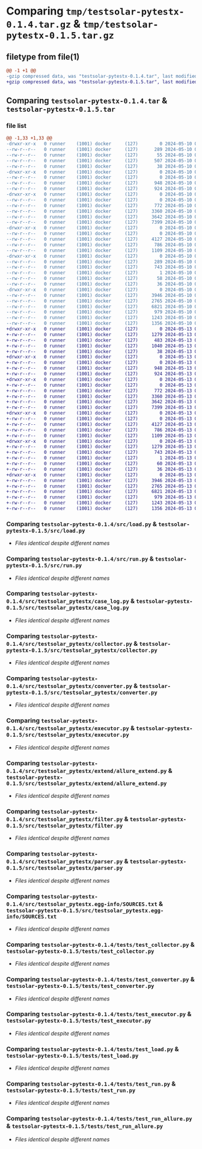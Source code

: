 # Comparing `tmp/testsolar-pytestx-0.1.4.tar.gz` & `tmp/testsolar-pytestx-0.1.5.tar.gz`

## filetype from file(1)

```diff
@@ -1 +1 @@
-gzip compressed data, was "testsolar-pytestx-0.1.4.tar", last modified: Fri May 10 02:06:31 2024, max compression
+gzip compressed data, was "testsolar-pytestx-0.1.5.tar", last modified: Mon May 13 09:24:11 2024, max compression
```

## Comparing `testsolar-pytestx-0.1.4.tar` & `testsolar-pytestx-0.1.5.tar`

### file list

```diff
@@ -1,33 +1,33 @@
-drwxr-xr-x   0 runner    (1001) docker     (127)        0 2024-05-10 02:06:31.768115 testsolar-pytestx-0.1.4/
--rw-r--r--   0 runner    (1001) docker     (127)      289 2024-05-10 02:06:31.768115 testsolar-pytestx-0.1.4/PKG-INFO
--rw-r--r--   0 runner    (1001) docker     (127)       55 2024-05-10 02:06:12.000000 testsolar-pytestx-0.1.4/README.md
--rw-r--r--   0 runner    (1001) docker     (127)      507 2024-05-10 02:06:12.000000 testsolar-pytestx-0.1.4/pyproject.toml
--rw-r--r--   0 runner    (1001) docker     (127)       38 2024-05-10 02:06:31.768115 testsolar-pytestx-0.1.4/setup.cfg
-drwxr-xr-x   0 runner    (1001) docker     (127)        0 2024-05-10 02:06:31.764115 testsolar-pytestx-0.1.4/src/
--rw-r--r--   0 runner    (1001) docker     (127)        0 2024-05-10 02:06:12.000000 testsolar-pytestx-0.1.4/src/__init__.py
--rw-r--r--   0 runner    (1001) docker     (127)      948 2024-05-10 02:06:12.000000 testsolar-pytestx-0.1.4/src/load.py
--rw-r--r--   0 runner    (1001) docker     (127)      924 2024-05-10 02:06:12.000000 testsolar-pytestx-0.1.4/src/run.py
-drwxr-xr-x   0 runner    (1001) docker     (127)        0 2024-05-10 02:06:31.764115 testsolar-pytestx-0.1.4/src/testsolar_pytestx/
--rw-r--r--   0 runner    (1001) docker     (127)        0 2024-05-10 02:06:12.000000 testsolar-pytestx-0.1.4/src/testsolar_pytestx/__init__.py
--rw-r--r--   0 runner    (1001) docker     (127)      772 2024-05-10 02:06:12.000000 testsolar-pytestx-0.1.4/src/testsolar_pytestx/case_log.py
--rw-r--r--   0 runner    (1001) docker     (127)     3360 2024-05-10 02:06:12.000000 testsolar-pytestx-0.1.4/src/testsolar_pytestx/collector.py
--rw-r--r--   0 runner    (1001) docker     (127)     3642 2024-05-10 02:06:12.000000 testsolar-pytestx-0.1.4/src/testsolar_pytestx/converter.py
--rw-r--r--   0 runner    (1001) docker     (127)     7399 2024-05-10 02:06:12.000000 testsolar-pytestx-0.1.4/src/testsolar_pytestx/executor.py
-drwxr-xr-x   0 runner    (1001) docker     (127)        0 2024-05-10 02:06:31.764115 testsolar-pytestx-0.1.4/src/testsolar_pytestx/extend/
--rw-r--r--   0 runner    (1001) docker     (127)        0 2024-05-10 02:06:12.000000 testsolar-pytestx-0.1.4/src/testsolar_pytestx/extend/__init__.py
--rw-r--r--   0 runner    (1001) docker     (127)     4127 2024-05-10 02:06:12.000000 testsolar-pytestx-0.1.4/src/testsolar_pytestx/extend/allure_extend.py
--rw-r--r--   0 runner    (1001) docker     (127)      786 2024-05-10 02:06:12.000000 testsolar-pytestx-0.1.4/src/testsolar_pytestx/filter.py
--rw-r--r--   0 runner    (1001) docker     (127)     1109 2024-05-10 02:06:12.000000 testsolar-pytestx-0.1.4/src/testsolar_pytestx/parser.py
-drwxr-xr-x   0 runner    (1001) docker     (127)        0 2024-05-10 02:06:31.764115 testsolar-pytestx-0.1.4/src/testsolar_pytestx.egg-info/
--rw-r--r--   0 runner    (1001) docker     (127)      289 2024-05-10 02:06:31.000000 testsolar-pytestx-0.1.4/src/testsolar_pytestx.egg-info/PKG-INFO
--rw-r--r--   0 runner    (1001) docker     (127)      743 2024-05-10 02:06:31.000000 testsolar-pytestx-0.1.4/src/testsolar_pytestx.egg-info/SOURCES.txt
--rw-r--r--   0 runner    (1001) docker     (127)        1 2024-05-10 02:06:31.000000 testsolar-pytestx-0.1.4/src/testsolar_pytestx.egg-info/dependency_links.txt
--rw-r--r--   0 runner    (1001) docker     (127)       58 2024-05-10 02:06:31.000000 testsolar-pytestx-0.1.4/src/testsolar_pytestx.egg-info/requires.txt
--rw-r--r--   0 runner    (1001) docker     (127)       36 2024-05-10 02:06:31.000000 testsolar-pytestx-0.1.4/src/testsolar_pytestx.egg-info/top_level.txt
-drwxr-xr-x   0 runner    (1001) docker     (127)        0 2024-05-10 02:06:31.768115 testsolar-pytestx-0.1.4/tests/
--rw-r--r--   0 runner    (1001) docker     (127)     3946 2024-05-10 02:06:12.000000 testsolar-pytestx-0.1.4/tests/test_collector.py
--rw-r--r--   0 runner    (1001) docker     (127)     2765 2024-05-10 02:06:12.000000 testsolar-pytestx-0.1.4/tests/test_converter.py
--rw-r--r--   0 runner    (1001) docker     (127)     6821 2024-05-10 02:06:12.000000 testsolar-pytestx-0.1.4/tests/test_executor.py
--rw-r--r--   0 runner    (1001) docker     (127)      979 2024-05-10 02:06:12.000000 testsolar-pytestx-0.1.4/tests/test_load.py
--rw-r--r--   0 runner    (1001) docker     (127)     1243 2024-05-10 02:06:12.000000 testsolar-pytestx-0.1.4/tests/test_run.py
--rw-r--r--   0 runner    (1001) docker     (127)     1356 2024-05-10 02:06:12.000000 testsolar-pytestx-0.1.4/tests/test_run_allure.py
+drwxr-xr-x   0 runner    (1001) docker     (127)        0 2024-05-13 09:24:11.787692 testsolar-pytestx-0.1.5/
+-rw-r--r--   0 runner    (1001) docker     (127)     1279 2024-05-13 09:24:11.787692 testsolar-pytestx-0.1.5/PKG-INFO
+-rw-r--r--   0 runner    (1001) docker     (127)      483 2024-05-13 09:23:47.000000 testsolar-pytestx-0.1.5/README.md
+-rw-r--r--   0 runner    (1001) docker     (127)     1040 2024-05-13 09:23:47.000000 testsolar-pytestx-0.1.5/pyproject.toml
+-rw-r--r--   0 runner    (1001) docker     (127)       38 2024-05-13 09:24:11.787692 testsolar-pytestx-0.1.5/setup.cfg
+drwxr-xr-x   0 runner    (1001) docker     (127)        0 2024-05-13 09:24:11.783692 testsolar-pytestx-0.1.5/src/
+-rw-r--r--   0 runner    (1001) docker     (127)        0 2024-05-13 09:23:47.000000 testsolar-pytestx-0.1.5/src/__init__.py
+-rw-r--r--   0 runner    (1001) docker     (127)      948 2024-05-13 09:23:47.000000 testsolar-pytestx-0.1.5/src/load.py
+-rw-r--r--   0 runner    (1001) docker     (127)      924 2024-05-13 09:23:47.000000 testsolar-pytestx-0.1.5/src/run.py
+drwxr-xr-x   0 runner    (1001) docker     (127)        0 2024-05-13 09:24:11.787692 testsolar-pytestx-0.1.5/src/testsolar_pytestx/
+-rw-r--r--   0 runner    (1001) docker     (127)        0 2024-05-13 09:23:47.000000 testsolar-pytestx-0.1.5/src/testsolar_pytestx/__init__.py
+-rw-r--r--   0 runner    (1001) docker     (127)      772 2024-05-13 09:23:47.000000 testsolar-pytestx-0.1.5/src/testsolar_pytestx/case_log.py
+-rw-r--r--   0 runner    (1001) docker     (127)     3360 2024-05-13 09:23:47.000000 testsolar-pytestx-0.1.5/src/testsolar_pytestx/collector.py
+-rw-r--r--   0 runner    (1001) docker     (127)     3642 2024-05-13 09:23:47.000000 testsolar-pytestx-0.1.5/src/testsolar_pytestx/converter.py
+-rw-r--r--   0 runner    (1001) docker     (127)     7399 2024-05-13 09:23:47.000000 testsolar-pytestx-0.1.5/src/testsolar_pytestx/executor.py
+drwxr-xr-x   0 runner    (1001) docker     (127)        0 2024-05-13 09:24:11.787692 testsolar-pytestx-0.1.5/src/testsolar_pytestx/extend/
+-rw-r--r--   0 runner    (1001) docker     (127)        0 2024-05-13 09:23:47.000000 testsolar-pytestx-0.1.5/src/testsolar_pytestx/extend/__init__.py
+-rw-r--r--   0 runner    (1001) docker     (127)     4127 2024-05-13 09:23:47.000000 testsolar-pytestx-0.1.5/src/testsolar_pytestx/extend/allure_extend.py
+-rw-r--r--   0 runner    (1001) docker     (127)      786 2024-05-13 09:23:47.000000 testsolar-pytestx-0.1.5/src/testsolar_pytestx/filter.py
+-rw-r--r--   0 runner    (1001) docker     (127)     1109 2024-05-13 09:23:47.000000 testsolar-pytestx-0.1.5/src/testsolar_pytestx/parser.py
+drwxr-xr-x   0 runner    (1001) docker     (127)        0 2024-05-13 09:24:11.787692 testsolar-pytestx-0.1.5/src/testsolar_pytestx.egg-info/
+-rw-r--r--   0 runner    (1001) docker     (127)     1279 2024-05-13 09:24:11.000000 testsolar-pytestx-0.1.5/src/testsolar_pytestx.egg-info/PKG-INFO
+-rw-r--r--   0 runner    (1001) docker     (127)      743 2024-05-13 09:24:11.000000 testsolar-pytestx-0.1.5/src/testsolar_pytestx.egg-info/SOURCES.txt
+-rw-r--r--   0 runner    (1001) docker     (127)        1 2024-05-13 09:24:11.000000 testsolar-pytestx-0.1.5/src/testsolar_pytestx.egg-info/dependency_links.txt
+-rw-r--r--   0 runner    (1001) docker     (127)       60 2024-05-13 09:24:11.000000 testsolar-pytestx-0.1.5/src/testsolar_pytestx.egg-info/requires.txt
+-rw-r--r--   0 runner    (1001) docker     (127)       36 2024-05-13 09:24:11.000000 testsolar-pytestx-0.1.5/src/testsolar_pytestx.egg-info/top_level.txt
+drwxr-xr-x   0 runner    (1001) docker     (127)        0 2024-05-13 09:24:11.787692 testsolar-pytestx-0.1.5/tests/
+-rw-r--r--   0 runner    (1001) docker     (127)     3946 2024-05-13 09:23:47.000000 testsolar-pytestx-0.1.5/tests/test_collector.py
+-rw-r--r--   0 runner    (1001) docker     (127)     2765 2024-05-13 09:23:47.000000 testsolar-pytestx-0.1.5/tests/test_converter.py
+-rw-r--r--   0 runner    (1001) docker     (127)     6821 2024-05-13 09:23:47.000000 testsolar-pytestx-0.1.5/tests/test_executor.py
+-rw-r--r--   0 runner    (1001) docker     (127)      979 2024-05-13 09:23:47.000000 testsolar-pytestx-0.1.5/tests/test_load.py
+-rw-r--r--   0 runner    (1001) docker     (127)     1243 2024-05-13 09:23:47.000000 testsolar-pytestx-0.1.5/tests/test_run.py
+-rw-r--r--   0 runner    (1001) docker     (127)     1356 2024-05-13 09:23:47.000000 testsolar-pytestx-0.1.5/tests/test_run_allure.py
```

### Comparing `testsolar-pytestx-0.1.4/src/load.py` & `testsolar-pytestx-0.1.5/src/load.py`

 * *Files identical despite different names*

### Comparing `testsolar-pytestx-0.1.4/src/run.py` & `testsolar-pytestx-0.1.5/src/run.py`

 * *Files identical despite different names*

### Comparing `testsolar-pytestx-0.1.4/src/testsolar_pytestx/case_log.py` & `testsolar-pytestx-0.1.5/src/testsolar_pytestx/case_log.py`

 * *Files identical despite different names*

### Comparing `testsolar-pytestx-0.1.4/src/testsolar_pytestx/collector.py` & `testsolar-pytestx-0.1.5/src/testsolar_pytestx/collector.py`

 * *Files identical despite different names*

### Comparing `testsolar-pytestx-0.1.4/src/testsolar_pytestx/converter.py` & `testsolar-pytestx-0.1.5/src/testsolar_pytestx/converter.py`

 * *Files identical despite different names*

### Comparing `testsolar-pytestx-0.1.4/src/testsolar_pytestx/executor.py` & `testsolar-pytestx-0.1.5/src/testsolar_pytestx/executor.py`

 * *Files identical despite different names*

### Comparing `testsolar-pytestx-0.1.4/src/testsolar_pytestx/extend/allure_extend.py` & `testsolar-pytestx-0.1.5/src/testsolar_pytestx/extend/allure_extend.py`

 * *Files identical despite different names*

### Comparing `testsolar-pytestx-0.1.4/src/testsolar_pytestx/filter.py` & `testsolar-pytestx-0.1.5/src/testsolar_pytestx/filter.py`

 * *Files identical despite different names*

### Comparing `testsolar-pytestx-0.1.4/src/testsolar_pytestx/parser.py` & `testsolar-pytestx-0.1.5/src/testsolar_pytestx/parser.py`

 * *Files identical despite different names*

### Comparing `testsolar-pytestx-0.1.4/src/testsolar_pytestx.egg-info/SOURCES.txt` & `testsolar-pytestx-0.1.5/src/testsolar_pytestx.egg-info/SOURCES.txt`

 * *Files identical despite different names*

### Comparing `testsolar-pytestx-0.1.4/tests/test_collector.py` & `testsolar-pytestx-0.1.5/tests/test_collector.py`

 * *Files identical despite different names*

### Comparing `testsolar-pytestx-0.1.4/tests/test_converter.py` & `testsolar-pytestx-0.1.5/tests/test_converter.py`

 * *Files identical despite different names*

### Comparing `testsolar-pytestx-0.1.4/tests/test_executor.py` & `testsolar-pytestx-0.1.5/tests/test_executor.py`

 * *Files identical despite different names*

### Comparing `testsolar-pytestx-0.1.4/tests/test_load.py` & `testsolar-pytestx-0.1.5/tests/test_load.py`

 * *Files identical despite different names*

### Comparing `testsolar-pytestx-0.1.4/tests/test_run.py` & `testsolar-pytestx-0.1.5/tests/test_run.py`

 * *Files identical despite different names*

### Comparing `testsolar-pytestx-0.1.4/tests/test_run_allure.py` & `testsolar-pytestx-0.1.5/tests/test_run_allure.py`

 * *Files identical despite different names*

